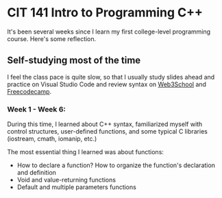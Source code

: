 # CIT 141 Intro to Programming C++
It's been several weeks since I learn my first college-level programming course. Here's some reflection. 

## Self-studying most of the time
I feel the class pace is quite slow, so that I usually study slides ahead and practice on Visual Studio Code and review syntax on [Web3School](https://www.w3schools.com/) and [Freecodecamp](https://www.youtube.com/@freecodecamp).

### Week 1 - Week 6:
During this time, I learned about C++ syntax, familiarized myself with control structures, user-defined functions, and some typical C libraries (iostream, cmath, iomanip, etc.) 

The most essential thing I learned was about functions: 
  - How to declare a function? How to organize the function's declaration and definition
  - Void and value-returning functions
  - Default and multiple parameters functions

